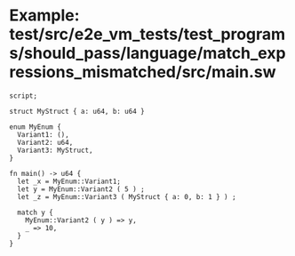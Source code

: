 # Example: test/src/e2e_vm_tests/test_programs/should_pass/language/match_expressions_mismatched/src/main.sw

```sway
script;

struct MyStruct { a: u64, b: u64 }

enum MyEnum {
  Variant1: (),
  Variant2: u64,
  Variant3: MyStruct,
}

fn main() -> u64 {
  let _x = MyEnum::Variant1;
  let y = MyEnum::Variant2 ( 5 ) ;
  let _z = MyEnum::Variant3 ( MyStruct { a: 0, b: 1 } ) ;

  match y {
    MyEnum::Variant2 ( y ) => y,
    _ => 10,
  }
}
```
